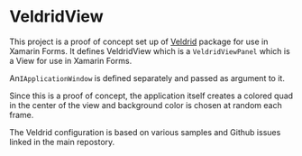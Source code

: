 # VeldridView

This project is a proof of concept set up of [Veldrid](https://github.com/mellinoe/veldrid) package for use in Xamarin Forms. 
It defines VeldridView which is a `VeldridViewPanel` which is a View for use in Xamarin Forms.

An`IApplicationWindow` is defined separately and passed as argument to it.

Since this is a proof of concept, the application itself creates a colored quad in the center of the view and background color is chosen at random each frame.

The Veldrid configuration is based on various samples and Github issues linked in the main repostory.